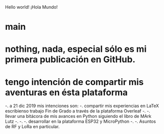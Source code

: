 Hello world! ¡Hola Mundo!
# main
# nothing, nada, especial sólo es mi primera publicación en GitHub.
# tengo intención de compartir mis aventuras en ésta  plataforma
-. a 21 dic 2019 mis intenciones son:
-. compartir mis experiencias en LaTeX escribienso trabajo Fin de Grado a través de la plataforma Overleaf
-. -. llevar una bitácora de mis avances en Python siguiendo el libro de MArk Lutz
-. -. -. desarrollar en la plataforma ESP32 y MicroPython
-. -. Asuntos de RF y LoRa en particular.
